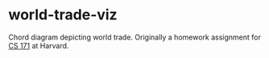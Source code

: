 # world-trade-viz
Chord diagram depicting world trade. Originally a homework assignment for [CS 171](http://www.cs171.org) at Harvard.
